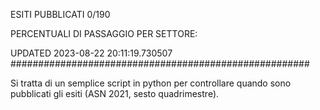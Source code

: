 ESITI PUBBLICATI 0/190 

PERCENTUALI DI PASSAGGIO PER SETTORE:

UPDATED 2023-08-22 20:11:19.730507
###################################################### 

Si tratta di un semplice script in python per controllare quando sono pubblicati gli esiti (ASN 2021, sesto quadrimestre).

